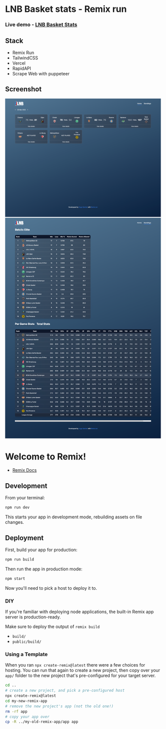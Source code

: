 # LNB Basket stats - Remix run

### Live demo - [LNB Basket Stats](https://marvel.hugogarnier.com)

## Stack

- Remix Run
- TailwindCSS
- Vercel
- RapidAPI
- Scrape Web with puppeteer

## Screenshot

![home](https://github.com/hugogarnier/basket/blob/main/public/images/screenshot/home.png)
![standings](https://github.com/hugogarnier/basket/blob/main/public/images/screenshot/standing.png)

# Welcome to Remix!

- [Remix Docs](https://remix.run/docs)

## Development

From your terminal:

```sh
npm run dev
```

This starts your app in development mode, rebuilding assets on file changes.

## Deployment

First, build your app for production:

```sh
npm run build
```

Then run the app in production mode:

```sh
npm start
```

Now you'll need to pick a host to deploy it to.

### DIY

If you're familiar with deploying node applications, the built-in Remix app server is production-ready.

Make sure to deploy the output of `remix build`

- `build/`
- `public/build/`

### Using a Template

When you ran `npx create-remix@latest` there were a few choices for hosting. You can run that again to create a new project, then copy over your `app/` folder to the new project that's pre-configured for your target server.

```sh
cd ..
# create a new project, and pick a pre-configured host
npx create-remix@latest
cd my-new-remix-app
# remove the new project's app (not the old one!)
rm -rf app
# copy your app over
cp -R ../my-old-remix-app/app app
```
